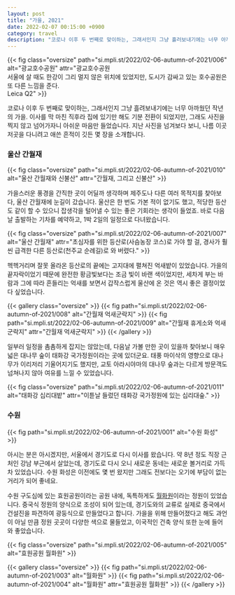 ```yaml
---
layout: post
title: "가을, 2021"
date: 2022-02-07 00:15:00 +0900
category: travel
description: "코로나 이후 두 번째로 맞이하는, 그래서인지 그냥 흘러보내기에는 너무 아까웠던 작년의 가을. 이곳저곳을 다니면서 찍은 사진 몇 장을 정리해 봅니다."
---
```


{{< fig class="oversize" path="si.mpli.st/2022/02-06-autumn-of-2021/006" alt="광교호수공원" attr="광교호수공원<br>서울에 살 때도 한강이 그리 멀지 않은 위치에 있었지만, 도시가 감싸고 있는 호수공원은 또 다른 느낌을 준다.<br>Leica Q2" >}}

코로나 이후 두 번째로 맞이하는, 그래서인지 그냥 흘려보내기에는 너무 아까웠던 작년의 가을. 이사를 막 마친 직후라 집에 있기만 해도 기분 전환이 되었지만, 그래도 사진을 찍지 않고 넘어가자니 아쉬운 마음만 들었습니다. 지난 사진을 넘겨보다 보니, 나름 이곳저곳을 다니려고 애쓴 흔적이 깃든 몇 장을 소개합니다.


### 울산 간월재

{{< fig class="oversize" path="si.mpli.st/2022/02-06-autumn-of-2021/010" alt="울산 간월재와 신불산" attr="간월재, 그리고 신불산" >}}

가을스러운 풍경을 간직한 곳이 어딜까 생각하며 제주도나 다른 여러 목적지를 찾아보다, 울산 간월재에 눈길이 갔습니다. 울산은 한 번도 가본 적이 없기도 했고, 적당한 등산도 같이 할 수 있으니 잡생각을 털어낼 수 있는 좋은 기회라는 생각이 들었죠. 바로 다음날 출발하는 기차를 예약하고, 1박 2일의 일정으로 다녀왔습니다.

{{< fig class="oversize" path="si.mpli.st/2022/02-06-autumn-of-2021/007" alt="울산 간월재" attr="초심자를 위한 등산로(사슴농장 코스)로 가야 할 걸, 경사가 훨씬 급격한 다른 등산로(천주교 순례길)로 와 버렸다." >}}

헥헥거리며 잘못 올라온 등산로의 끝에는 고지대에 펼쳐진 억새밭이 있었습니다. 가을의 끝자락이었기 때문에 완전한 황금빛보다는 조금 빛이 바랜 색이었지만, 세차게 부는 바람과 그에 따라 흔들리는 억새를 보면서 갑작스럽게 울산에 온 것은 역시 좋은 결정이었다 싶었습니다.

{{< gallery class="oversize" >}}
  {{< fig path="si.mpli.st/2022/02-06-autumn-of-2021/008" alt="간월재 억새군락지" >}}
  {{< fig path="si.mpli.st/2022/02-06-autumn-of-2021/009" alt="간월재 휴게소와 억새군락지" attr="간월재 억새군락지" >}}
{{< /gallery >}}

일부러 일정을 촘촘하게 잡지는 않았는데, 다음날 가볼 만한 곳이 있을까 찾아보니 매우 넓은 대나무 숲이 태화강 국가정원이라는 곳에 있더군요. 태풍 마이삭의 영향으로 대나무가 이리저리 기울어지기도 했지만, 교토 아라시야마의 대나무 숲과는 다르게 방문객도 넘쳐나지 않아 여유를 느낄 수 있었습니다.

{{< fig class="oversize" path="si.mpli.st/2022/02-06-autumn-of-2021/011" alt="태화강 십리대밭" attr="이튿날 들렀던 태화강 국가정원에 있는 십리대숲." >}}


### 수원

{{< fig path="si.mpli.st/2022/02-06-autumn-of-2021/001" alt="수원 화성" >}}

아시는 분은 아시겠지만, 서울에서 경기도로 다시 이사를 왔습니다. 약 8년 정도 직장 근처인 강남 부근에서 살았는데, 경기도로 다시 오니 새로운 동네는 새로운 볼거리로 가득 차 있었습니다. 수원 화성은 이전에도 몇 번 왔지만 그래도 전보다는 오기에 부담이 없는 거리가 되어 좋네요.

수원 구도심에 있는 효원공원이라는 공원 내에, 독특하게도 [월화원](https://place.map.kakao.com/18059279)이라는 정원이 있었습니다. 중국식 정원의 양식으로 조성이 되어 있는데, 경기도와의 교류로 실제로 중국에서 건설진을 파견하여 광둥식으로 만들었다고 합니다. 가을을 위해 만들어졌다고 해도 과언이 아닐 만큼 정원 곳곳이 다양한 색으로 물들었고, 이국적인 건축 양식 또한 눈에 들어와 좋았습니다.

{{< fig class="oversize" path="si.mpli.st/2022/02-06-autumn-of-2021/005" alt="효원공원 월화원" >}}

{{< gallery class="oversize" >}}
  {{< fig path="si.mpli.st/2022/02-06-autumn-of-2021/003" alt="월화원" >}}
  {{< fig path="si.mpli.st/2022/02-06-autumn-of-2021/004" alt="월화원" attr="효원공원 월화원" >}}
{{< /gallery >}}
